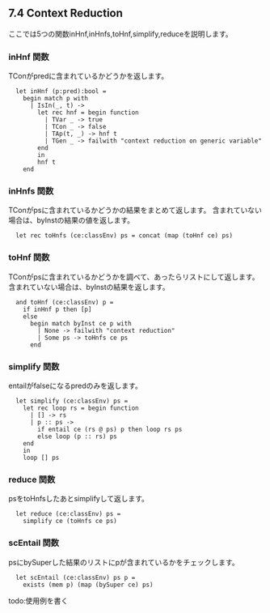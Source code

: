 ## 7.4 Context Reduction

ここでは5つの関数inHnf,inHnfs,toHnf,simplify,reduceを説明します。

### inHnf 関数

TConがpredに含まれているかどうかを返します。

	  let inHnf (p:pred):bool =
	    begin match p with
	      | IsIn(_, t) ->
	        let rec hnf = begin function
	          | TVar _ -> true
	          | TCon _ -> false
	          | TAp(t, _) -> hnf t
	          | TGen _ -> failwith "context reduction on generic variable"
	        end
	        in
	        hnf t
	    end

### inHnfs 関数

TConがpsに含まれているかどうかの結果をまとめて返します。
含まれていない場合は、byInstの結果の値を返します。

	  let rec toHnfs (ce:classEnv) ps = concat (map (toHnf ce) ps)

### toHnf 関数

TConがpsに含まれているかどうかを調べて、あったらリストにして返します。
含まれていない場合は、byInstの結果を返します。

	  and toHnf (ce:classEnv) p =
	    if inHnf p then [p]
	    else
	      begin match byInst ce p with
	        | None -> failwith "context reduction"
	        | Some ps -> toHnfs ce ps
	      end

### simplify 関数

entailがfalseになるpredのみを返します。

	  let simplify (ce:classEnv) ps =
	    let rec loop rs = begin function
	      | [] -> rs
	      | p :: ps ->
	        if entail ce (rs @ ps) p then loop rs ps
	        else loop (p :: rs) ps
	    end
	    in
	    loop [] ps

### reduce 関数

psをtoHnfsしたあとsimplifyして返します。

	  let reduce (ce:classEnv) ps =
	    simplify ce (toHnfs ce ps)

### scEntail 関数

psにbySuperした結果のリストにpが含まれているかをチェックします。

	  let scEntail (ce:classEnv) ps p =
	    exists (mem p) (map (bySuper ce) ps)

todo:使用例を書く

